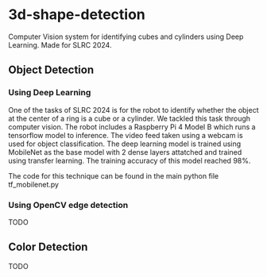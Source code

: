 # 3d-shape-detection
Computer Vision system for identifying cubes and cylinders using Deep Learning. Made for SLRC 2024.

## Object Detection

### Using Deep Learning
One of the tasks of SLRC 2024 is for the robot to identify whether the object at the center of a ring is a cube or a cylinder. We tackled this task through computer vision. The robot includes a Raspberry Pi 4 Model B which runs a tensorflow model to inference. The video feed taken using a webcam is used for object classification. The deep learning model is trained using MobileNet as the base model with 2 dense layers attatched and trained using transfer learning. The training accuracy of this model reached 98%. 

The code for this technique can be found in the main python file tf_mobilenet.py

### Using OpenCV edge detection
TODO

## Color Detection
TODO
